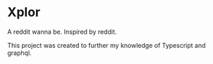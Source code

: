 # Xplor

A reddit wanna be. Inspired by reddit. 

This project was created to further my knowledge of Typescript and graphql. 

